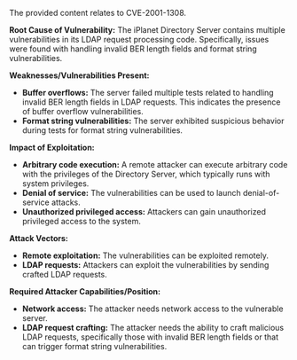 The provided content relates to CVE-2001-1308.

**Root Cause of Vulnerability:** The iPlanet Directory Server contains multiple vulnerabilities in its LDAP request processing code. Specifically, issues were found with handling invalid BER length fields and format string vulnerabilities.

**Weaknesses/Vulnerabilities Present:**
*   **Buffer overflows:** The server failed multiple tests related to handling invalid BER length fields in LDAP requests. This indicates the presence of buffer overflow vulnerabilities.
*   **Format string vulnerabilities:** The server exhibited suspicious behavior during tests for format string vulnerabilities.

**Impact of Exploitation:**
*   **Arbitrary code execution:** A remote attacker can execute arbitrary code with the privileges of the Directory Server, which typically runs with system privileges.
*   **Denial of service:** The vulnerabilities can be used to launch denial-of-service attacks.
*   **Unauthorized privileged access:** Attackers can gain unauthorized privileged access to the system.

**Attack Vectors:**
*   **Remote exploitation:** The vulnerabilities can be exploited remotely.
*   **LDAP requests:** Attackers can exploit the vulnerabilities by sending crafted LDAP requests.

**Required Attacker Capabilities/Position:**
*   **Network access:** The attacker needs network access to the vulnerable server.
*   **LDAP request crafting:** The attacker needs the ability to craft malicious LDAP requests, specifically those with invalid BER length fields or that can trigger format string vulnerabilities.